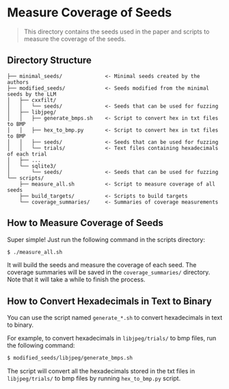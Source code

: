 # Measure Coverage of Seeds

> This directory contains the seeds used in the paper and scripts to measure the coverage of the seeds.

## Directory Structure

```
├── minimal_seeds/              <- Minimal seeds created by the authors
├── modified_seeds/             <- Seeds modified from the minimal seeds by the LLM
│   ├── cxxfilt/
│   │   └── seeds/              <- Seeds that can be used for fuzzing
│   ├── libjpeg/
│   │   ├── generate_bmps.sh    <- Script to convert hex in txt files to BMP
│   │   ├── hex_to_bmp.py       <- Script to convert hex in txt files to BMP
│   │   ├── seeds/              <- Seeds that can be used for fuzzing
│   │   └── trials/             <- Text files containing hexadecimals of each trial
│   ├── ...
│   └── sqlite3/
│       └── seeds/              <- Seeds that can be used for fuzzing
└── scripts/
    ├── measure_all.sh          <- Script to measure coverage of all seeds
    ├── build_targets/          <- Scripts to build targets
    └── coverage_summaries/     <- Summaries of coverage measurements
```

## How to Measure Coverage of Seeds

Super simple! Just run the following command in the scripts directory:

```bash
$ ./measure_all.sh
```

It will build the seeds and measure the coverage of each seed. The coverage summaries will be saved in the `coverage_summaries/` directory. Note that it will take a while to finish the process.


## How to Convert Hexadecimals in Text to Binary

You can use the script named `generate_*.sh` to convert hexadecimals in text to binary.

For example, to convert hexadecimals in `libjpeg/trials/` to bmp files, run the following command:

```bash
$ modified_seeds/libjpeg/generate_bmps.sh
```

The script will convert all the hexadecimals stored in the txt files in `libjpeg/trials/` to bmp files by running `hex_to_bmp.py` script.

